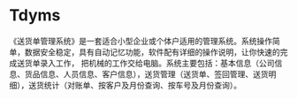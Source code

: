 # Tdyms
 《送货单管理系统》是一套适合小型企业或个体户适用的管理系统。系统操作简单，数据安全稳定，具有自动记忆功能，软件配有详细的操作说明，让你快速的完成送货单录入工作， 把机械的工作交给电脑。系统主要包括：基本信息（公司信息、货品信息、人员信息、客户信息），送货管理（送货单、签回管理、送货明细），送货统计（对账单、按客户及月份查询、按车号及月份查询）。   
